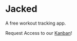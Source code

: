 # Jacked

A free workout tracking app.

Request Access to our [Kanban](https://trello.com/b/28WGt2uS/jacked-kanban)!
